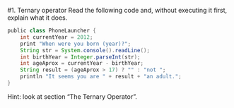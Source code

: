 #1. Ternary operator
Read the following code and, without executing it first, explain what it
does.
```groovy
public class PhoneLauncher {
    int currentYear = 2012;
    print "When were you born (year)?";
    String str = System.console().readLine();
    int birthYear = Integer.parseInt(str);
    int ageAprox = currentYear - birthYear;
    String result = (ageAprox > 17) ? "" : "not ";
    println "It seems you are " + result + "an adult.";
}
```

Hint: look at section “The Ternary Operator”.
